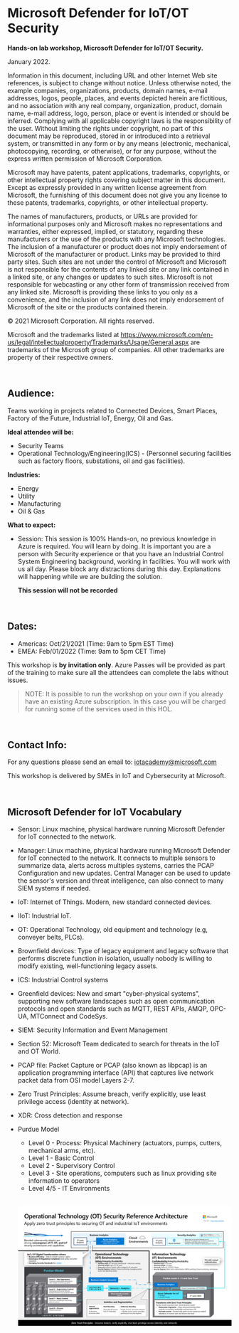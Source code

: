 # Microsoft Defender for IoT/OT Security

**Hands-on lab workshop, Microsoft Defender for IoT/OT Security.**

January 2022.

Information in this document, including URL and other Internet Web site references, is subject to change without notice. Unless otherwise noted, the example companies, organizations, products, domain names, e-mail addresses, logos, people, places, and events depicted herein are fictitious, and no association with any real company, organization, product, domain name, e-mail address, logo, person, place or event is intended or should be inferred. Complying with all applicable copyright laws is the responsibility of the user. Without limiting the rights under copyright, no part of this document may be reproduced, stored in or introduced into a retrieval system, or transmitted in any form or by any means (electronic, mechanical, photocopying, recording, or otherwise), or for any purpose, without the express written permission of Microsoft Corporation.

Microsoft may have patents, patent applications, trademarks, copyrights, or other intellectual property rights covering subject matter in this document. Except as expressly provided in any written license agreement from Microsoft, the furnishing of this document does not give you any license to these patents, trademarks, copyrights, or other intellectual property.

The names of manufacturers, products, or URLs are provided for informational purposes only and Microsoft makes no representations and warranties, either expressed, implied, or statutory, regarding these manufacturers or the use of the products with any Microsoft technologies. The inclusion of a manufacturer or product does not imply endorsement of Microsoft of the manufacturer or product. Links may be provided to third party sites. Such sites are not under the control of Microsoft and Microsoft is not responsible for the contents of any linked site or any link contained in a linked site, or any changes or updates to such sites. Microsoft is not responsible for webcasting or any other form of transmission received from any linked site. Microsoft is providing these links to you only as a convenience, and the inclusion of any link does not imply endorsement of Microsoft of the site or the products contained therein.

© 2021 Microsoft Corporation. All rights reserved.

Microsoft and the trademarks listed at https://www.microsoft.com/en-us/legal/intellectualproperty/Trademarks/Usage/General.aspx are trademarks of the Microsoft group of companies. All other trademarks are property of their respective owners.

</br>

## **Audience:** ##

Teams working in projects related to Connected Devices, Smart Places, Factory of the Future, Industrial IoT, Energy, Oil and Gas.
  
**Ideal attendee will be:**
   - Security Teams 
   - Operational Technology/Engineering(ICS) - (Personnel securing facilities such as factory floors, substations, oil and gas facilities).

**Industries:**
   - Energy
   - Utility
   - Manufacturing
   - Oil & Gas 

**What to expect:**
  - Session: This session is 100% Hands-on, no previous knowledge in Azure is required. You will learn by doing. It is important you are a person with Security experience or that you have an Industrial Control System Engineering background, working in facilities. You will work with us all day. Please block any distractions during this day. Explanations will happening while we are building the solution.

    **This session will not be recorded**

</br>

## **Dates:** ##

- Americas: Oct/21/2021 (Time: 9am to 5pm EST Time)
- EMEA: Feb/01/2022 (Time: 9am to 5pm CET Time)

This workshop is **by invitation only**. Azure Passes will be provided as part of the training to make sure all the attendees can complete the labs without issues.

>NOTE: It is possible to run the workshop on your own if you already have an existing Azure subscription. In this case you will be charged for running some of the services used in this HOL.

</br>

## **Contact Info:** ##

For any questions please send an email to:
iotacademy@microsoft.com

This workshop is delivered by SMEs in IoT and Cybersecurity at Microsoft.

</br>

## **Microsoft Defender for IoT Vocabulary** ## 

- Sensor: Linux machine, physical hardware running Microsoft Defender for IoT connected to the network. 
- Manager: Linux machine, physical hardware running Microsoft Defender for IoT connected to the network. It connects to multiple sensors to summarize data, alerts across multiples systems, carries the PCAP Configuration and new updates. Central Manager can be used to update the sensor's version and threat intelligence, can also connect to many SIEM systems if needed.
- IoT: Internet of Things. Modern, new standard connected devices.
- IIoT: Industrial IoT.
- OT: Operational Technology, old equipment and technology (e.g, conveyer belts, PLCs).
- Brownfield devices: Type of legacy equipment and legacy software that performs discrete function in isolation, usually nobody is willing to modify existing, well-functioning legacy assets. 
- ICS: Industrial Control systems
- Greenfield devices: New and smart "cyber-physical systems", supporting new software landscapes such as open communication protocols and open standards such as MQTT, REST APIs, AMQP, OPC-UA, MTConnect and CodeSys.
- SIEM: Security Information and Event Management
- Section 52: Microsoft Team dedicated to search for threats in the IoT and OT World.
- PCAP file: Packet Capture or PCAP (also known as libpcap) is an application programming interface (API) that captures live network packet data from OSI model Layers 2-7.
- Zero Trust Principles: Assume breach, verify explicitly, use least privilege access (identity at network).
- XDR: Cross detection and response
- Purdue Model
    - Level 0 - Process: Physical Machinery (actuators, pumps, cutters, mechanical arms, etc).
    - Level 1 - Basic Control
    - Level 2 - Supervisory Control
    - Level 3 - Site operations, computers such as linux providing site information to operators
    - Level 4/5 - IT Environments
  
  </br>

  ![Purdue model](./images/ot-deployments.png 'Purdue Model')

